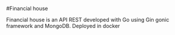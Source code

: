 #Financial house

Financial house is an API REST developed with Go using Gin gonic framework and MongoDB. Deployed in docker
